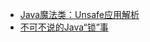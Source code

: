 - [Java魔法类：Unsafe应用解析](https://tech.meituan.com/2019/02/14/talk-about-java-magic-class-unsafe.html)
- [不可不说的Java“锁”事](https://tech.meituan.com/2018/11/15/java-lock.html)